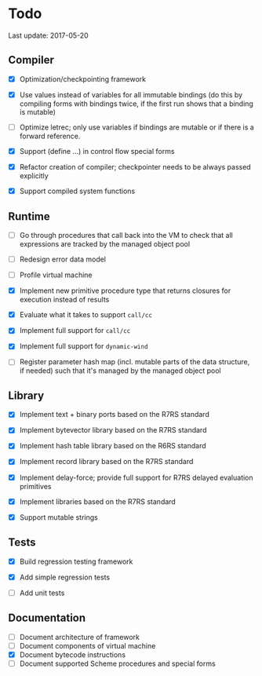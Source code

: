 # Todo

Last update: 2017-05-20


## Compiler

- [X] Optimization/checkpointing framework
- [X] Use values instead of variables for all immutable bindings (do this by compiling
      forms with bindings twice, if the first run shows that a binding is mutable)
- [ ] Optimize letrec; only use variables if bindings are mutable or if there is a forward
      reference.
- [X] Support (define ...) in control flow special forms
- [X] Refactor creation of compiler; checkpointer needs to be always passed explicitly
- [X] Support compiled system functions


## Runtime

- [ ] Go through procedures that call back into the VM to check that all expressions are
      tracked by the managed object pool
- [ ] Redesign error data model
- [ ] Profile virtual machine
- [X] Implement new primitive procedure type that returns closures for execution instead
      of results
- [X] Evaluate what it takes to support `call/cc`
- [X] Implement full support for `call/cc`
- [X] Implement full support for `dynamic-wind`
- [ ] Register parameter hash map (incl. mutable parts of the data structure, if needed)
      such that it's managed by the managed object pool


## Library

- [X] Implement text + binary ports based on the R7RS standard
- [X] Implement bytevector library based on the R7RS standard
- [X] Implement hash table library based on the R6RS standard
- [X] Implement record library based on the R7RS standard
- [X] Implement delay-force; provide full support for R7RS delayed evaluation primitives
- [X] Implement libraries based on the R7RS standard
- [X] Support mutable strings


## Tests

- [X] Build regression testing framework
- [X] Add simple regression tests 
- [ ] Add unit tests


## Documentation

- [ ] Document architecture of framework
- [ ] Document components of virtual machine
- [X] Document bytecode instructions
- [ ] Document supported Scheme procedures and special forms
